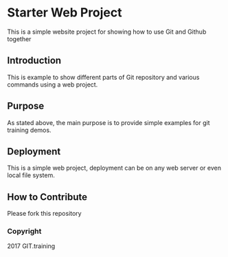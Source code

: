 # Starter Web Project

This is a simple website project for showing how to use Git and Github together

## Introduction

This is example to show different parts of Git repository and various commands using a web project.

## Purpose

As stated above, the main purpose is to provide simple examples for git training  demos.

## Deployment

This is a simple web project, deployment can be on any web server or even local file system.

## How to Contribute
Please fork this repository
### Copyright
2017 GIT.training